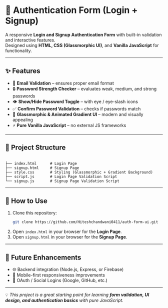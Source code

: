 # 🔑 Authentication Form (Login + Signup)

A responsive **Login and Signup Authentication Form** with built-in validation and interactive features.  
Designed using **HTML, CSS (Glassmorphic UI)**, and **Vanilla JavaScript** for functionality.  

---

## ✨ Features
- 📧 **Email Validation** – ensures proper email format  
- 🔒 **Password Strength Checker** – evaluates weak, medium, and strong passwords  
- 👁️ **Show/Hide Password Toggle** – with eye / eye-slash icons  
- ✅ **Confirm Password Validation** – checks if passwords match  
- 🎨 **Glassmorphic & Animated Gradient UI** – modern and visually appealing  
- ⚡ **Pure Vanilla JavaScript** – no external JS frameworks  

---

## 📂 Project Structure
```

├── index.html      # Login Page
├── signup.html     # Signup Page
├── style.css       # Styling (Glassmorphic + Gradient Background)
├── script.js       # Login Page Validation Script
└── signup.js       # Signup Page Validation Script

````

---

## 🚀 How to Use
1. Clone this repository:
   ```bash
   git clone https://github.com/Hiteshchandwani0411/auth-form-ui.git


2. Open `index.html` in your browser for the **Login Page**.
3. Open `signup.html` in your browser for the **Signup Page**.

---

## 🎯 Future Enhancements

* 🌐 Backend integration (Node.js, Express, or Firebase)
* 📱 Mobile-first responsiveness improvements
* 🔑 OAuth / Social Logins (Google, GitHub, etc.)

---

💡 *This project is a great starting point for learning **form validation, UI design, and authentication basics** with pure JavaScript.*

